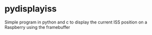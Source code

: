 # pydisplayiss
Simple program in python and c to display the current ISS position on a Raspberry using the framebuffer
